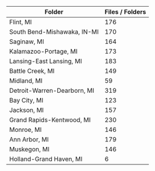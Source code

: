 | Folder                      |   Files / Folders |
|-----------------------------|-------------------|
| Flint, MI                   |               176 |
| South Bend-Mishawaka, IN-MI |               170 |
| Saginaw, MI                 |               164 |
| Kalamazoo-Portage, MI       |               173 |
| Lansing-East Lansing, MI    |               183 |
| Battle Creek, MI            |               149 |
| Midland, MI                 |                59 |
| Detroit-Warren-Dearborn, MI |               319 |
| Bay City, MI                |               123 |
| Jackson, MI                 |               157 |
| Grand Rapids-Kentwood, MI   |               230 |
| Monroe, MI                  |               146 |
| Ann Arbor, MI               |               179 |
| Muskegon, MI                |               146 |
| Holland-Grand Haven, MI     |                 6 |